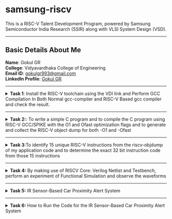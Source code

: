 # samsung-riscv

This is a RISC-V Talent Development Program, powered by Samsung Semiconductor India Research (SSIR) along with VLSI System Design (VSD).

---

## Basic Details About Me

**Name**: Gokul GR  
**College**: Vidyavardhaka College of Engineering  
**Email ID**: [gokulgr993@gmail.com](mailto:niranjanr916@gmail.com)  
**LinkedIn Profile**: [Gokul GR](https://www.linkedin.com/in/gokul-g-r-76134124a/)

---


<details>
  <summary><strong>Task 1</strong>: Install the RISC-V toolchain using the VDI link and Perform GCC Compilation In Both Normal gcc-compiler and RISC-V Based gcc compiler and check the result.</summary>

### Instructions
1. **VDI Link**: [Download Here](https://forgefunder.com/~kunal/riscv_workshop.vdi)  
   Password for the machine: `vsdiat`

2. **Install Ubuntu 18.04 LTS (Bionic Beaver)**  
   Install on Oracle Virtual Machine Box as mentioned in the guide.

3. **Perform GCC Compilation**  
   - Use both the normal GCC compiler and the RISC-V-based GCC compiler.
   - Compare the results.

  
**1. Install Ubuntu 18.04 LTS(Bionic Beaver) on Oracle Virtual Machine Box as given in the file**
  
![Screenshot 2025-01-05 193249](https://github.com/user-attachments/assets/11a1d650-b105-4a66-842a-b192525b4097)


**2. This screenshot shows a C program (sum1ton.c) compiled and executed, producing the output: "sum of numbers from 1 to 5 is 15". The program, displayed in a text editor (Leafpad).**
```
$ gvim sum1ton.c
$ gcc sum1ton.c
$ ./a.out
```

![Sum1ton](https://github.com/user-attachments/assets/99bfa897-d4bf-406e-a548-c53ae08eebb5)


**3.The screenshot shows the C Code compiled on RISC-V gcc Compiler.**
```
$ riscv64-unknown-elf-gcc -O1 -mabi=lp64 -march=rv64i -o sum1ton.o sum1ton.c
```
![C Code compiled on riscv gcc Compiler](https://github.com/user-attachments/assets/6ed71901-25ce-471f-8f34-1726ed220c92)



Verify that the file has been compiled using below command

```
$ ls -ltr sum1ton.o
```

**4. This screenshot shows the sum1ton.c C program being displayed using the cat command in the terminal, followed by its compilation using the RISC-V GCC compiler (riscv64-unknown-elf-gcc).**


![Cat Command](https://github.com/user-attachments/assets/7f38a710-621a-4333-af8b-3910cbd9dc4b)


**5.The assembly code is generated using**
```
$ riscv64-unknown-elf-objdump -d sum1ton.o
$ riscv64-unknown-elf-objdump -d sum1ton.o | less
```
* Here the **-d** stands for disassemble
* **Objdump using -O1 format**
* ```
   $ riscv64-unknown-elf-gcc -O1 -mabi=lp64 -march=rv64i -o sum1ton.o sum1ton.c
  
![Objdump using -O1 format](https://github.com/user-attachments/assets/6703bb29-75d1-492a-9b67-faac24f2dc01)


* **Number of Instruction for -O1 format**
![calculate -O1 format](https://github.com/user-attachments/assets/40042543-942d-41c6-b703-59f3e465def0)


* Here there are 11 instructions that is B in hexadecimal
---
* **Objdump using -Ofast format**
* ```
  $ riscv64-unknown-elf-gcc -Ofast -mabi=lp64 -march=rv64i -o sum1ton.o sum1ton.c
  
![Objdump using -Ofast format](https://github.com/user-attachments/assets/88575f69-8b48-4fa8-8624-97a032abeb95)

* **Number of Instruction for -Ofast format**

![calculate -Ofast format](https://github.com/user-attachments/assets/09452187-f4c2-4129-bf18-f064f5d90dd4)

* Here there are 11 instructions that is B in hexadecimal
  </details>
------------


<details>
<summary><b>Task 2:</b>: To write a simple C program and to compile the C program using RISC-V GCC/SPIKE with the O1 and Ofast optimization flags and to generate and collect the RISC-V object dump for both -O1 and -Ofast</summary> 
  
### 1.Simple C program Compilation
![gcc_compilation](https://github.com/user-attachments/assets/a7eda4d8-6889-429c-a896-cfe7311f3abb)

### 2.verify that your code is giving same output even when you use RISC-V compiler as shown.
![RISC-v_compilation](https://github.com/user-attachments/assets/d1ef12bf-a549-4783-9857-87c7c3165005)

Here that spike command is used in place of ./a.out to see the output and successfully we have obtained same output
```
$ riscv64-unknown-elf-gcc -Ofast -mabi=lp64 -march=rv64i -o factorialofn.o factorialofn.c

$ spike pk factorialofn.o
```
### 3. assembly code instructions using the SPIKE tool.
![spike-O1](https://github.com/user-attachments/assets/68769899-3a94-406d-bd6e-a3f23c651fea)

![spike-Ofast](https://github.com/user-attachments/assets/933585b3-9ee6-4262-845c-deef45203e0a)

lui : load upper immediate basically a RISC-V register has 32 bits in which the first 7 are opcode and next from 7 to 11 is rd and next remaning bits are immediate to which the value 0x2b is inserted
Next instruction which is going to be executed according to dumpfile will be addi sp,sp,-48.

which means 48 decimal value which will be 30 in hexa that much will be subtracted from the current stack pointer value. 

### 4. RISC-V object dump for O1 optimization level
![obj_dump_for_O1](https://github.com/user-attachments/assets/caa7893a-36b3-460f-a992-c31c0ee4190f)

### 5. RISC-V object dump for Ofast optimization level
![obj_dump_for_Ofast](https://github.com/user-attachments/assets/ead23dc5-084e-4319-89dd-92fe11edbe44)

  
</details>

--------

<details>
  <summary><strong>Task 3</strong>:To identify 15 unique RISC-V instructions from the riscv-objdump of my application code and to determine the exact 32 bit instruction code from those 15 instructions</summary>

![Ofast](https://github.com/user-attachments/assets/7c2a5809-73de-4c78-be8d-09fca6c90b2c)



## 1. lui (Load Upper Immediate)

Loads a 20-bit immediate value into the upper 20 bits of a register, while the lower 12 bits are set to zero.

lui a0, 0x2b (Loads 0x2b000 into a0).

Instruction Code: 0x0002b537

Type: U-type (Upper immediate)


## 2. addi (Add Immediate)

Adds a sign-extended 12-bit immediate value to a register and stores the result in a destination register.

addi a0, a0, -704 (Adds -704 to a0 and stores the result back in a0).

Instruction Code: 0xd4050513

Type: I-type (Immediate)


## 3. sd (Store Doubleword)

Stores a 64-bit value from a source register to memory.

sd s1, 24(sp) (Stores the value of s1 at the memory address sp + 24).

Instruction Code: 0x00913c23

Type: S-type (Store)


## 4. jal (Jump and Link)

Jumps to a target address and saves the return address in the link register (ra).

jal ra, 1058b (Jumps to address 1058b and stores the return address in ra).

Instruction Code: 0x4f0000ef

Type: J-type (Jump and Link)


## 5. lw (Load Word)

Loads a 32-bit value from memory into a register.

lw s1, 12(sp) (Loads a 32-bit word from sp + 12 into s1).

Instruction Code: 0x00c12483

Type: I-type (Load)


## 6. bltz (Branch if Less Than Zero)

Pseudo-instruction for blt (branch if less than). Checks if the source register is less than zero, and if true, branches to the target address.

bltz a1, 10134 (Branches if a1 is less than zero).

Instruction Code: 0x044c4a63

Type: B-type (Branch)


## 7. li (Load Immediate)

Pseudo-instruction for addi. Loads an immediate value into a register.

li a0, 1 (Loads 1 into a0).

Instruction Code: 0x00100513

Type: I-type (Immediate)


## 8.beqz (Branch if Equal to Zero)

Pseudo-instruction for beq. Checks if a register equals zero, and if true, branches to the target address.

beqz a5, 1015c (Branches if a5 is zero

Instruction Code: 0x00078663

Type: B-type (Branch)


## 9. addiw (Add Immediate Word)

Adds a sign-extended 12-bit immediate to a 32-bit word and stores the result in the destination register.

addiw s1, s1, 1 (Adds 1 to s1 and stores the result back in s1).

Instruction Code: 0x0011a09b

Type: I-type (Immediate)


## 10. mv (Move)

Pseudo-instruction for addi. Copies the value from one register to another.

mv a0, a0 (Moves the value of a0 to a0, effectively a no-op).

Instruction Code: 0x00050513

Type: I-type (Immediate)



## 11. bne (Branch if Not Equal)

Compares two registers and branches to a target address if they are not equal.

bne s1, s0, 10100 (Branches if s1 is not equal to s0).

Instruction Code: 0xfea592e3

Type: B-type (Branch)


## 12. ld (Load Doubleword)

Loads a 64-bit doubleword from memory into a register.

ld s0, 32(sp) (Loads a 64-bit value from sp + 32 into s0).

Instruction Code: 0x02013083

Type: I-type (Load)


## 13.ret (Return)

Pseudo-instruction for jalr. Returns from a function by jumping to the address in the link register (ra).

ret (Jumps to the address in ra).

Instruction Code: 0x00008067

Type: I-type (Jump and Link Register)


## 14. j (Jump)

Pseudo-instruction for jal. Unconditionally jumps to a specified address.

j 1011c (Jumps to address 1011c).

Instruction Code: 0xfddff06f

Type: J-type (Jump)


## 15.auipc (Add Upper Immediate to PC)

 Adds a 20-bit immediate value to the upper 20 bits of the program counter (PC) and stores the result in a destination register.
 
auipc a5, 0xfffff (Adds 0xfffff000 to the current PC and stores the result in a5).

Instruction Code: 0xfffff797

Type: U-type (Upper immediate)

</details>

-----------------------


<details>
<summary><b>Task 4:</b> By making use of RISCV Core: Verilog Netlist and Testbench, perform an experiment of Functional Simulation and observe the waveforms</summary>  
<br>
 
  
### Steps to perform functional simulation of RISCV  
1. Create a new directory with your name ```mkdir <your_name>```
2. Create two files by using ```touch``` command as ```gokul_rv32i.v``` and ```gokul_rv32i_tb.v```
     
3. Copy the code from the reference github repo and paste it in your verilog and testbench files  
  ```
$ touch gokul_rv32i.v
$ touch gokul_rv32i_tb.v
  ```
  
4. To run and simulate the verilog code, enter the following command:  
	```
	$ iverilog -o gokul_rv32i gokul_rv32i.v gokul_rv32i_tb.v
	$ ./maazm_rv32i
	```
5. To see the simulation waveform in GTKWave, enter the following command:
	```
	$ gtkwave gokul_rv32i.vcd
	```


6. The GTKWave will be opened and following window will be appeared  
  
![111](https://github.com/user-attachments/assets/330efe86-fd50-49b3-a30f-d4204f50e7be)

 
#### As shown in the figure below, all the instructions in the given verilog file is hard-coded. Hard-coded means that instead of following the RISCV specifications bit pattern, the designer has hard-coded each instructions based on their own pattern. Hence the 32-bits instruction that we generated in Task-2 will not match with the given instruction. 
  
#### Following are the differences between standard RISCV ISA and the Instruction Set given in the reference repository:  
  
|  **Operation**  |  **Standard RISCV ISA**  |  **Hardcoded ISA**  |  
|  :----:  |  :----:  |  :----:  |  
|  ADD R6, R2, R1  |  32'h00110333  |  32'h02208300  |  
|  SUB R7, R1, R2  |  32'h402083b3  |  32'h02209380  |  
|  AND R8, R1, R3  |  32'h0030f433  |  32'h0230a400  |  
|  OR R9, R2, R5  |  32'h005164b3  |  32'h02513480  |  
|  XOR R10, R1, R4  |  32'h0040c533  |  32'h0240c500  |  
|  SLT R1, R2, R4  |  32'h0045a0b3  |  32'h02415580  |  
|  ADDI R12, R4, 5  |  32'h004120b3  |  32'h00520600  |   
|  SW R3, R1, 2  |  32'h0030a123  |  32'h00209181  |  
|  LW R13, R1, 2  |  32'h0020a683  |  32'h00208681  | 
|  BEQ R0, R0, 15  |  32'h00000f63  |  32'h00f00002  | 
|  ADD R14, R2, R2  |  32'h00110333  |  32'h00210700 |
|  SRL R16, R14, R2  |  32'h0030a123  |  32'h00271803  |
|  SLL R15, R1, R2  |  32'h002097b3  |  32'h00208783  |   
  

#### *Analysing the Output Waveform of various instructions that we have covered in TASK-2*  
**```Instruction 1: ADD R6, R2, R1```**  
  
![ADD](https://github.com/user-attachments/assets/6dfda0f8-7b9f-427e-99fa-fa3f682af0de)


**```Instruction 2: SUB R7, R1, R2```**  
  
![SUB](https://github.com/user-attachments/assets/2df0f555-ac35-4909-9526-c6de630c8fb8)


**```Instruction 3: AND R8, R1, R3```**  

![AND](https://github.com/user-attachments/assets/d2485313-32c5-4c89-9a6e-6170bddf0071)


**```Instruction 4: OR R9, R2, R5```**  

![OR](https://github.com/user-attachments/assets/51106024-843b-4794-ba1a-23d16d33c873)

**```Instruction 5: XOR R10, R1, R4```**  

![XOR](https://github.com/user-attachments/assets/a497e445-350f-44e4-8a5c-e184a6e5a94a)


**```Instruction 6: SLT R1, R2, R4```**  

![SLT](https://github.com/user-attachments/assets/46cbc466-7dc4-44ba-8b3e-99b4d75ba70d)


**```Instruction 7: ADDI R12, R4, 5```**  

![ADDI](https://github.com/user-attachments/assets/7c7fa744-fc49-4781-ab3d-74f14f1004dc)


**```Instruction 8: BEQ R0, R0, 15```**  
  
![BEQ]
 (https://github.com/user-attachments/assets/1d673aac-0bd2-4af5-a5bb-31d245794539)

**```Instruction 9: BNE R0, R1, 20```**

![BNE](https://github.com/user-attachments/assets/aa641f62-05ba-4c48-8570-bc61be18e428)

  
**```Instruction 10: SLL R15, R1, R2```**  

![SLL](https://github.com/user-attachments/assets/0ee4d9d1-a896-4258-b42a-7ae3ff67405b)


</details>

-------

<details>
<summary><b>Task 5:</b> IR Sensor-Based Car Proximity Alert System
</summary>  

## Overview
This project utilizes an IR sensor to detect the closeness of a car to a wall and alerts the driver to prevent collisions. When the car approaches the wall within a certain distance, the system triggers a buzzer and LED to provide a warning.

## 2. Components Required
- **The VSDSquadron Mini board**
- **IR Sensor (HC-SR501 or similar)**
- **LED**
- **Buzzer**
- **Resistors and connecting wires**

## 3. Circuit Connection
| **Component**  | **Pin on VSD mini board ** | **Power (VCC)** | **Ground (GND)** |
|--------------|------------------|---------|---------|
| IR Sensor OUT | PD4 | 5V | GND |
| LED | PD6 | 5V | GND |
| Buzzer | PD5 | 5V | GND |

## 4. Functional Description
- The IR sensor detects motion and sends a signal to the microcontroller.
- The LED blinks three times upon motion detection.
- The buzzer beeps simultaneously as an alert.

</details>  


-------

<details>
<summary><b>Task 6:</b>  How to Run the Code for the IR Sensor-Based Car Proximity Alert System
</summary>  

## 1. How to Run the Code

1. Flash the code onto the CH32V003F4U6 microcontroller.
2. Move an object (such as a car or hand) closer to the IR sensor.
3. If the object is within the detection range, the LED and buzzer will activate.
4. Move the object away to stop the alert.

## 2. Applications

- Car parking assistance systems
- Smart garage entry systems
- Industrial machinery safety

## 3. Code Implementation

```c
#include <ch32v00x.h>
#include <debug.h>

// Pin Configuration
void GPIO_Config(void)
{
    GPIO_InitTypeDef GPIO_InitStructure = {0};

    RCC_APB2PeriphClockCmd(RCC_APB2Periph_GPIOD, ENABLE);

    // IR Sensor - Input Pin
    GPIO_InitStructure.GPIO_Pin = GPIO_Pin_4;
    GPIO_InitStructure.GPIO_Mode = GPIO_Mode_IPU;
    GPIO_Init(GPIOD, &GPIO_InitStructure);

    // LED - Output Pin
    GPIO_InitStructure.GPIO_Pin = GPIO_Pin_6;
    GPIO_InitStructure.GPIO_Mode = GPIO_Mode_Out_PP;
    GPIO_InitStructure.GPIO_Speed = GPIO_Speed_50MHz;
    GPIO_Init(GPIOD, &GPIO_InitStructure);

    // Buzzer - Output Pin
    GPIO_InitStructure.GPIO_Pin = GPIO_Pin_5;
    GPIO_InitStructure.GPIO_Mode = GPIO_Mode_Out_PP;
    GPIO_InitStructure.GPIO_Speed = GPIO_Speed_50MHz;
    GPIO_Init(GPIOD, &GPIO_InitStructure);
}

// Main function
int main(void)
{
    uint8_t IR;
    uint8_t set = 1;
    uint8_t reset = 0;
    uint8_t a;

    SystemCoreClockUpdate();
    Delay_Init();
    GPIO_Config();

    while (1)
    {
        IR = GPIO_ReadInputDataBit(GPIOD, GPIO_Pin_4);

        if (IR == 0)
        {
            for (a = 0; a < 3; a++)
            {
                GPIO_WriteBit(GPIOD, GPIO_Pin_6, set);
                GPIO_WriteBit(GPIOD, GPIO_Pin_5, set);
                Delay_Ms(200);
                GPIO_WriteBit(GPIOD, GPIO_Pin_6, reset);
                GPIO_WriteBit(GPIOD, GPIO_Pin_5, reset);
                Delay_Ms(100);
            }
        }
    }
}
